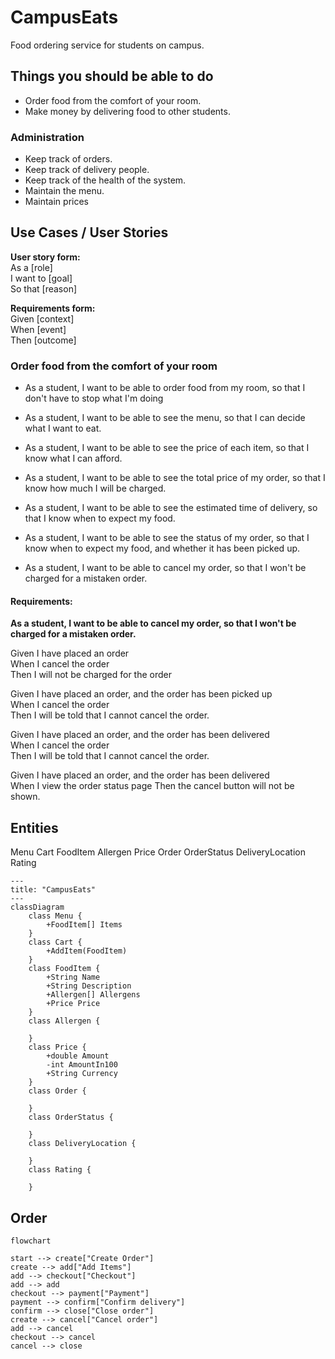 # CampusEats

Food ordering service for students on campus.

## Things you should be able to do

* Order food from the comfort of your room.
* Make money by delivering food to other students.

### Administration

* Keep track of orders.
* Keep track of delivery people.
* Keep track of the health of the system.
* Maintain the menu.
* Maintain prices

## Use Cases / User Stories

**User story form:**  
As a [role]  
I want to [goal]  
So that [reason]  

**Requirements form:**  
Given [context]  
When [event]  
Then [outcome]

### Order food from the comfort of your room

* As a student, I want to be able to order food from my room,
  so that I don't have to stop what I'm doing

* As a student, I want to be able to see the menu, so that I can
  decide what I want to eat.

* As a student, I want to be able to see the price of each item,
  so that I know what I can afford.

* As a student, I want to be able to see the total price of my order, so that I know how much I will be charged.

* As a student, I want to be able to see the estimated time of delivery, so that I know when to expect my food.

* As a student, I want to be able to see the status of my order,
  so that I know when to expect my food, and whether it has been picked up.

* As a student, I want to be able to cancel my order, so that I won't be charged for a mistaken order.

#### Requirements:

**As a student, I want to be able to cancel my order, so that I won't be charged for a mistaken order.**

Given I have placed an order  
When I cancel the order  
Then I will not be charged for the order

Given I have placed an order,
    and the order has been picked up  
When I cancel the order  
Then I will be told that I cannot cancel the order.

Given I have placed an order,
    and the order has been delivered  
When I cancel the order  
Then I will be told that I cannot cancel the order.

Given I have placed an order,
    and the order has been delivered  
When I view the order status page
Then the cancel button will not be shown.

## Entities

Menu
Cart
FoodItem
Allergen
Price
Order
OrderStatus
DeliveryLocation
Rating

```mermaid
---
title: "CampusEats"
---
classDiagram
    class Menu {
        +FoodItem[] Items
    }
    class Cart {
        +AddItem(FoodItem)
    }
    class FoodItem {
        +String Name
        +String Description
        +Allergen[] Allergens
        +Price Price
    }
    class Allergen {
        
    }
    class Price {
        +double Amount 
        -int AmountIn100
        +String Currency        
    }
    class Order {
        
    }
    class OrderStatus {
        
    }
    class DeliveryLocation {
        
    }
    class Rating {
        
    }
```


## Order

```mermaid
flowchart

start --> create["Create Order"]
create --> add["Add Items"]
add --> checkout["Checkout"] 
add --> add
checkout --> payment["Payment"]
payment --> confirm["Confirm delivery"]
confirm --> close["Close order"]
create --> cancel["Cancel order"]
add --> cancel
checkout --> cancel
cancel --> close

```